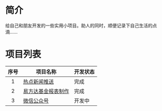 # 简介
给自己和朋友开发的一些实用小项目。助人的同时，顺便记录下自己生活的点滴......

# 项目列表
序号 | 项目名称 |  开发状态  
:-:|-|-
1 | [热点新闻推送](https://github.com/wltos/project/tree/feature/news) | 完成 |
2 | [易方达基金报表制作](https://github.com/wltos/project/tree/feature/eastmoney) | 完成 |
3 | [微信公众号](https://github.com/wltos/project/tree/feature/weixin) | 开发中 |